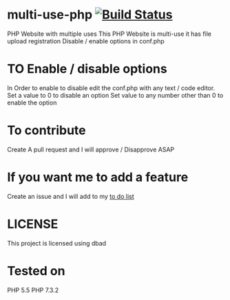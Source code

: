 # multi-use-php [![Build Status](https://travis-ci.org/dwyl/esta.svg?branch=master)](https://xrillex.tk)
PHP Website with multiple uses
This PHP Website is multi-use it has file upload registration Disable / enable options in conf.php
# TO Enable / disable options
In Order to enable to disable edit the conf.php with any text / code editor.
Set a value to 0 to disable an option
Set value to any number other than 0 to enable the option
# To contribute
Create A pull request and I will approve / Disapprove ASAP
# If you want me to add a feature
Create an issue and I will add to my [to do list](https://github.com/xrillex/new-multi-use-php/projects/2)
# LICENSE
This project is licensed using dbad
# Tested on
PHP 5.5
PHP 7.3.2
